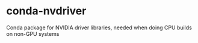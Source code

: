 # conda-nvdriver
Conda package for NVIDIA driver libraries, needed when doing CPU builds on non-GPU systems
